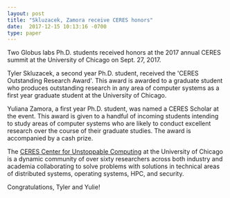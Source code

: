 ```yaml
---
layout: post
title: "Skluzacek, Zamora receive CERES honors"
date:  2017-12-15 10:13:16 -0700
type: paper
---
```

Two Globus labs Ph.D. students received honors at the 2017 annual CERES
summit at the University of Chicago on Sept. 27, 2017.

Tyler Skluzacek, a second year Ph.D. student, received the 'CERES Outstanding Research Award'.
This award is awarded to a graduate student who produces outstanding research
in any area of computer systems as a first year graduate student at the University
of Chicago. 

Yuliana Zamora, a first year Ph.D. student, was named a CERES Scholar at the
event. This award is given to a handful of incoming students intending to
study areas of computer systems who are likely to conduct excellent research
over the course of their graduate studies. The award is accompanied by a cash prize.

The [CERES Center for Unstoppable Computing](https://ceres.cs.uchicago.edu/index.html)
at the University of Chicago is a dynamic community of over sixty researchers across
both industry and academia collaborating to solve problems with solutions in
technical areas of distributed systems, operating systems, HPC, and security.


Congratulations, Tyler and Yulie!
